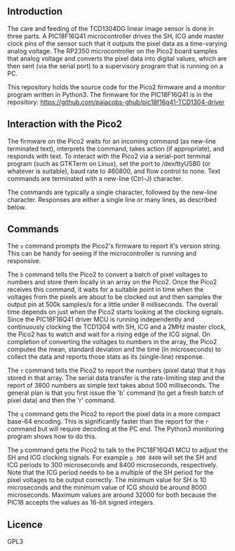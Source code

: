 Introduction
------------

The care and feeding of the TCD1304DG linear image sensor is done in three parts.
A PIC18F16Q41 microcontroller drives the SH, ICG ande master clock pins of the 
sensor such that it outputs the pixel data as a time-varying analog voltage.
The RP2350 microcontroller on the Pico2 board samples that analog voltage and converts 
the pixel data into digital values, which are then sent (via the serial port) 
to a supervisory program that is running on a PC.

This repository holds the source code for the Pico2 firmware and a monitor program
written in Python3.
The firmware for the PIC18F16Q41 is in the repository:
https://github.com/pajacobs-ghub/pic18f16q41-TCD1304-driver


Interaction with the Pico2
--------------------------

The firmware on the Pico2 waits for an incoming command (as new-line terminated text),
interprets the command, takes action (if appropriate), and responds with text.
To interact with the Pico2 via a serial-port terminal program 
(such as GTKTerm on Linux),
set the port to /dev/ttyUSB0 (or whatever is suitable),
baud rate to 460800, and flow control to none.
Text commands are terminated with a new-line (Ctrl-J) character.

The commands are typically a single character, followed by the new-line character.
Responses are either a single line or many lines, as described below.


Commands
--------

The `v` command prompts the Pico2's firmware to report it's version string.
This can be handy for seeing if the microcontroller is running and responsive.

The `b` command tells the Pico2 to convert a batch of pixel voltages to numbers and store them locally in an array on the Pico2.
Once the Pico2 receives this command, it waits for a suitable point in time when the voltages from the pixels are about to be clocked out and then samples the output pin at 500k samples/s for a little under 8 milliseconds.
The overall time depends on just when the Pico2 starts looking at the clocking signals.
Since the PIC18F16Q41 driver MCU is running independently and continuously clocking the TCD1304 with SH, ICG and a 2MHz master clock, the Pico2 has to watch and wait for a rising edge of the ICG signal.
On completion of converting the voltages to numbers in the array, the Pico2 computes 
the mean, standard deviation and the time (in microseconds) to collect the data
and reports those stats as its (single-line) response. 

The `r` command tells the Pico2 to report the numbers (pixel data) 
that it has stored in that array.
The serial data transfer is the rate-limiting step and the report of 3800 numbers
as simple text takes about 500 milliseconds.
The general plan is that you first issue the 'b' command 
(to get a fresh batch of pixel data) and then the 'r' command.

The `q` command gets the Pico2 to report the pixel data in a more compact base-64
encoding.
This is significantly faster than the report for the `r` command but will require
decoding at the PC end.
The Python3 monitoring program shows how to do this.

The `p` command gets the Pico2 to talk to the PIC18F16Q41 MCU to adjust 
the SH and ICG clocking signals.
For example `p 300 8400` will set the SH and ICG periods to 300 microseconds 
and 8400 microseconds, respectively.
Note that the ICG period needs to be a multiple of the SH period 
for the pixel voltages to be output correctly.
The minimum value for SH is 10 microseconds and 
the minimum value of ICG should be around 8000 microseconds.
Maximum values are around 32000 for both because the PIC18 accepts the values
as 16-bit signed integers.


Licence
-------
GPL3



